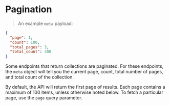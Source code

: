 # Pagination

> An example `meta` payload:

```json
{
  "page": 1,
  "count": 100,
  "total_pages": 3,
  "total_count": 300
}
```

Some endpoints that return collections are paginated. For these endpoints,
the <code>meta</code> object will tell you the current page, count,
total number of pages, and total count of the collection.

By default, the API will return the first page of results. Each page contains
a maximum of 100 items, unless otherwise noted below. To fetch a particular page,
use the `page` query parameter.
